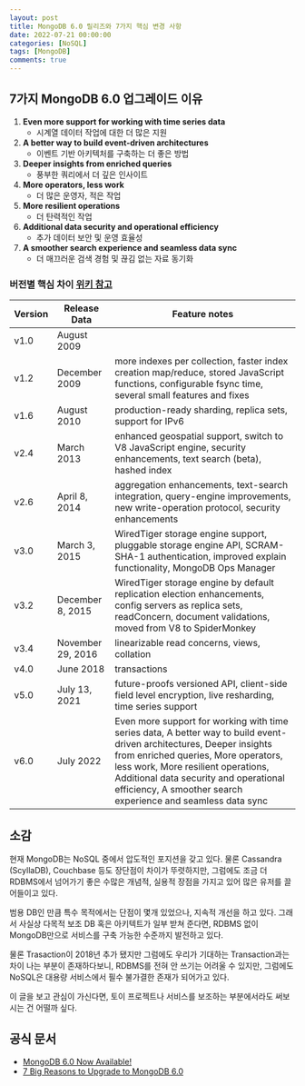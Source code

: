 ```yaml
---
layout: post
title: MongoDB 6.0 릴리즈와 7가지 핵심 변경 사항
date: 2022-07-21 00:00:00
categories: [NoSQL]
tags: [MongoDB]
comments: true
---
```


## 7가지 MongoDB 6.0 업그레이드 이유
1. **Even more support for working with time series data**
    - 시계열 데이터 작업에 대한 더 많은 지원
2. **A better way to build event-driven architectures**
    - 이벤트 기반 아키텍처를 구축하는 더 좋은 방법
3. **Deeper insights from enriched queries**
    - 풍부한 쿼리에서 더 깊은 인사이트
4. **More operators, less work**
    - 더 많은 운영자, 적은 작업
5. **More resilient operations**
    - 더 탄력적인 작업
6. **Additional data security and operational efficiency**
    - 추가 데이터 보안 및 운영 효율성
7.  **A smoother search experience and seamless data sync**
    - 더 매끄러운 검색 경험 및 끊김 없는 자료 동기화

### 버전별 핵심 차이 [위키 참고](https://en.wikipedia.org/wiki/MongoDB)

|Version|Release Data|Feature notes|
|---|---|---|
|v1.0|August 2009| |
|v1.2|December 2009|more indexes per collection, faster index creation map/reduce, stored JavaScript functions, configurable fsync time, several small features and fixes|
|v1.6|August 2010|production-ready sharding, replica sets, support for IPv6|
|v2.4|March 2013|enhanced geospatial support, switch to V8 JavaScript engine, security enhancements, text search (beta), hashed index|
|v2.6|April 8, 2014|aggregation enhancements, text-search integration, query-engine improvements, new write-operation protocol, security enhancements|
|v3.0|March 3, 2015|WiredTiger storage engine support, pluggable storage engine API, SCRAM-SHA-1 authentication, improved explain functionality, MongoDB Ops Manager|
|v3.2|December 8, 2015|WiredTiger storage engine by default replication election enhancements, config servers as replica sets, readConcern, document validations, moved from V8 to SpiderMonkey|
|v3.4|November 29, 2016|linearizable read concerns, views, collation|
|v4.0|June 2018|transactions|
|v5.0|July 13, 2021|future-proofs versioned API, client-side field level encryption, live resharding, time series support|
|v6.0|July 2022| Even more support for working with time series data, A better way to build event-driven architectures, Deeper insights from enriched queries, More operators, less work, More resilient operations, Additional data security and operational efficiency, A smoother search experience and seamless data sync|

## 소감
현재 MongoDB는 NoSQL 중에서 압도적인 포지션을 갖고 있다. 물론 Cassandra (ScyllaDB), Couchbase 등도 장단점이 차이가 뚜렷하지만, 그럼에도 조금 더 RDBMS에서 넘어가기 좋은 수많은 개념적, 실용적 장점을 가지고 있어 많은 유저를 끌어들이고 있다.

범용 DB인 만큼 특수 목적에서는 단점이 몇개 있었으나, 지속적 개선을 하고 있다. 그래서 사실상 다목적 보조 DB 혹은 아키텍트가 일부 받쳐 준다면, RDBMS 없이 MongoDB만으로 서비스를 구축 가능한 수준까지 발전하고 있다.

물론 Trasaction이 2018년 추가 됐지만 그럼에도 우리가 기대하는 Transaction과는 차이 나는 부분이 존재하다보니, RDBMS를 전혀 안 쓰기는 어려울 수 있지만, 그럼에도 NoSQL은 대용량 서비스에서 필수 불가결한 존재가 되어가고 있다.

이 글을 보고 관심이 가신다면, 토이 프로젝트나 서비스를 보조하는 부분에서라도 써보시는 건 어떨까 싶다.

## 공식 문서
* [MongoDB 6.0 Now Available!](https://www.mongodb.com/blog/post/big-reasons-upgrade-mongodb-6-0)
* [7 Big Reasons to Upgrade to MongoDB 6.0](https://www.mongodb.com/blog/post/big-reasons-upgrade-mongodb-6-0)